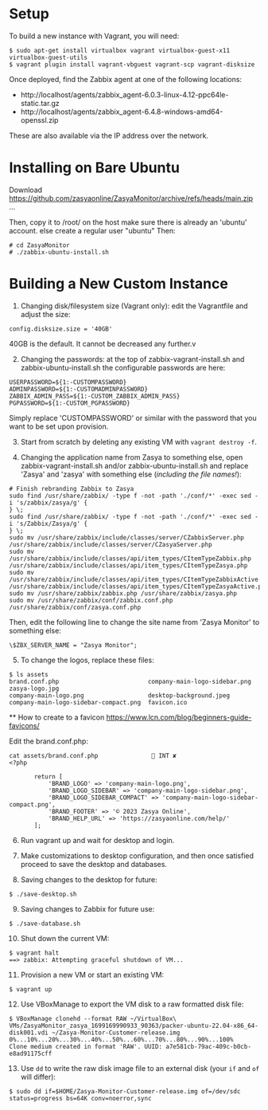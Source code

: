 # Setup

To build a new instance with Vagrant, you will need:
```
$ sudo apt-get install virtualbox vagrant virtualbox-guest-x11 virtualbox-guest-utils
$ vagrant plugin install vagrant-vbguest vagrant-scp vagrant-disksize
```

Once deployed, find the Zabbix agent at one of the following locations:

- http://localhost/agents/zabbix_agent-6.0.3-linux-4.12-ppc64le-static.tar.gz
- http://localhost/agents/zabbix_agent-6.4.8-windows-amd64-openssl.zip

These are also available via the IP address over the network.

# Installing on Bare Ubuntu

Download https://github.com/zasyaonline/ZasyaMonitor/archive/refs/heads/main.zip ...

Then, copy it to /root/ on the host 
make sure there is already an 'ubuntu' account. 
else create a regular user "ubuntu"
Then:
```
# cd ZasyaMonitor
# ./zabbix-ubuntu-install.sh
```

# Building a New Custom Instance


1. Changing disk/filesystem size (Vagrant only): edit the Vagrantfile and adjust the size:
```
config.disksize.size = '40GB'
```
40GB is the default. It cannot be decreased any further.v

2. Changing the passwords: at the top of zabbix-vagrant-install.sh and zabbix-ubuntu-install.sh the configurable passwords are here:
```
USERPASSWORD=${1:-CUSTOMPASSWORD}
ADMINPASSWORD=${1:-CUSTOMADMINPASSWORD}
ZABBIX_ADMIN_PASS=${1:-CUSTOM_ZABBIX_ADMIN_PASS}
PGPASSWORD=${1:-CUSTOM_PGPASSWORD}
```
Simply replace 'CUSTOMPASSWORD' or similar with the password that you want to be set upon provision.

3. Start from scratch by deleting any existing VM with `vagrant destroy -f`.

4. Changing the application name from Zasya to something else, open zabbix-vagrant-install.sh and/or zabbix-ubuntu-install.sh and replace 'Zasya' and 'zasya' with something else (*including the file names!*):
```
# Finish rebranding Zabbix to Zasya
sudo find /usr/share/zabbix/ -type f -not -path './conf/*' -exec sed -i 's/zabbix/zasya/g' {
} \;
sudo find /usr/share/zabbix/ -type f -not -path './conf/*' -exec sed -i 's/Zabbix/Zasya/g' {
} \;
sudo mv /usr/share/zabbix/include/classes/server/CZabbixServer.php /usr/share/zabbix/include/classes/server/CZasyaServer.php
sudo mv /usr/share/zabbix/include/classes/api/item_types/CItemTypeZabbix.php /usr/share/zabbix/include/classes/api/item_types/CItemTypeZasya.php
sudo mv /usr/share/zabbix/include/classes/api/item_types/CItemTypeZabbixActive.php /usr/share/zabbix/include/classes/api/item_types/CItemTypeZasyaActive.php
sudo mv /usr/share/zabbix/zabbix.php /usr/share/zabbix/zasya.php
sudo mv /usr/share/zabbix/conf/zabbix.conf.php /usr/share/zabbix/conf/zasya.conf.php 
```
Then, edit the following line to change the site name from 'Zasya Monitor' to something else:

```
\$ZBX_SERVER_NAME = "Zasya Monitor";
```

5. To change the logos, replace these files:
```
$ ls assets
brand.conf.php                         company-main-logo-sidebar.png  zasya-logo.jpg
company-main-logo.png                  desktop-background.jpeg
company-main-logo-sidebar-compact.png  favicon.ico
```

** How to create to a favicon
https://www.lcn.com/blog/beginners-guide-favicons/


Edit the brand.conf.php:

```
cat assets/brand.conf.php                INT ✘ 
<?php

       return [
           'BRAND_LOGO' => 'company-main-logo.png',
           'BRAND_LOGO_SIDEBAR' => 'company-main-logo-sidebar.png',
           'BRAND_LOGO_SIDEBAR_COMPACT' => 'company-main-logo-sidebar-compact.png',
           'BRAND_FOOTER' => '© 2023 Zasya Online',
           'BRAND_HELP_URL' => 'https://zasyaonline.com/help/'
       ];
```

6. Run vagrant up and wait for desktop and login.

7. Make customizations to desktop configuration, and then once satisfied proceed to save the desktop and databases.

8. Saving changes to the desktop for future:
```
$ ./save-desktop.sh 
```

9. Saving changes to Zabbix for future use:
```
$ ./save-database.sh 
```

10. Shut down the current VM:

```
$ vagrant halt
==> zabbix: Attempting graceful shutdown of VM...
```
11. Provision a new VM or start an existing VM: 

```
$ vagrant up
```
12. Use VBoxManage to export the VM disk to a raw formatted disk file:

```
$ VBoxManage clonehd --format RAW ~/VirtualBox\ VMs/ZasyaMonitor_zasya_1699169990933_90363/packer-ubuntu-22.04-x86_64-disk001.vdi ~/Zasya-Monitor-Customer-release.img
0%...10%...20%...30%...40%...50%...60%...70%...80%...90%...100%
Clone medium created in format 'RAW'. UUID: a7e581cb-79ac-409c-b0cb-e8ad91175cff
```

13. Use `dd` to write the raw disk image file to an external disk (your `if` and `of` will differ):

```
$ sudo dd if=$HOME/Zasya-Monitor-Customer-release.img of=/dev/sdc status=progress bs=64K conv=noerror,sync
```
